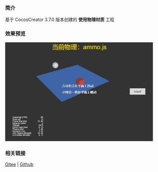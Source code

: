 ### 简介
基于 CocosCreator 3.7.0 版本创建的 **使用物理材质** 工程

### 效果预览
![image](../../../gif/202203/2022030422.gif)

### 相关链接
[Gitee](https://gitee.com/mirrors_cocos-creator/example-3d/blob/master/physics-3d/assets/cases/scenes) | [Github](https://github.com/cocos-creator/example-3d/blob/master/physics-3d/assets/cases/scenes)